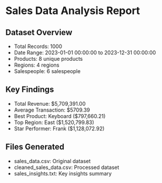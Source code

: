 
# Sales Data Analysis Report

## Dataset Overview
- Total Records: 1000
- Date Range: 2023-01-01 00:00:00 to 2023-12-31 00:00:00
- Products: 8 unique products
- Regions: 4 regions
- Salespeople: 6 salespeople

## Key Findings
- Total Revenue: $5,709,391.00
- Average Transaction: $5709.39
- Best Product: Keyboard ($797,660.21)
- Top Region: East ($1,520,799.83)
- Star Performer: Frank ($1,128,072.92)

## Files Generated
- sales_data.csv: Original dataset
- cleaned_sales_data.csv: Processed dataset
- sales_insights.txt: Key insights summary

